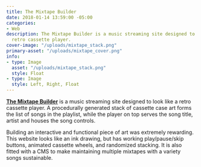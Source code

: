 ```yaml
---
title: The Mixtape Builder
date: 2018-01-14 13:59:00 -05:00
categories:
- Web
description: The Mixtape Builder is a music streaming site designed to look like a
  retro cassette player.
cover-image: "/uploads/mixtape_stack.png"
primary-asset: "/uploads/mixtape_cover.png"
info:
- type: Image
  asset: "/uploads/mixtape_stack.png"
  style: Float
- type: Image
  style: Left, Right, Float
---
```


[**The Mixtape Builder**](https://attharmirza.github.io/MixtapeWebsite/the-mmt-tape) is a music streaming site designed to look like a retro cassette player. A procedurally generated stack of cassette case art forms the list of songs in the playlist, while the player on top serves the song title, artist and houses the song controls.

Building an interactive and functional piece of art was extremely rewarding. This website looks like an ink drawing, but has working play/pause/skip buttons, animated cassette wheels, and randomized stacking. It is also fitted with a CMS to make maintaining multiple mixtapes with a variety songs sustainable.